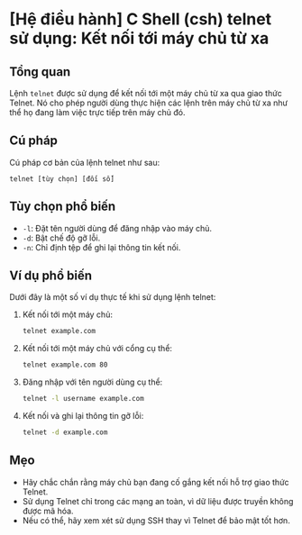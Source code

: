 # [Hệ điều hành] C Shell (csh) telnet sử dụng: Kết nối tới máy chủ từ xa

## Tổng quan
Lệnh `telnet` được sử dụng để kết nối tới một máy chủ từ xa qua giao thức Telnet. Nó cho phép người dùng thực hiện các lệnh trên máy chủ từ xa như thể họ đang làm việc trực tiếp trên máy chủ đó.

## Cú pháp
Cú pháp cơ bản của lệnh telnet như sau:
```
telnet [tùy chọn] [đối số]
```

## Tùy chọn phổ biến
- `-l`: Đặt tên người dùng để đăng nhập vào máy chủ.
- `-d`: Bật chế độ gỡ lỗi.
- `-n`: Chỉ định tệp để ghi lại thông tin kết nối.

## Ví dụ phổ biến
Dưới đây là một số ví dụ thực tế khi sử dụng lệnh telnet:

1. Kết nối tới một máy chủ:
   ```bash
   telnet example.com
   ```

2. Kết nối tới một máy chủ với cổng cụ thể:
   ```bash
   telnet example.com 80
   ```

3. Đăng nhập với tên người dùng cụ thể:
   ```bash
   telnet -l username example.com
   ```

4. Kết nối và ghi lại thông tin gỡ lỗi:
   ```bash
   telnet -d example.com
   ```

## Mẹo
- Hãy chắc chắn rằng máy chủ bạn đang cố gắng kết nối hỗ trợ giao thức Telnet.
- Sử dụng Telnet chỉ trong các mạng an toàn, vì dữ liệu được truyền không được mã hóa.
- Nếu có thể, hãy xem xét sử dụng SSH thay vì Telnet để bảo mật tốt hơn.